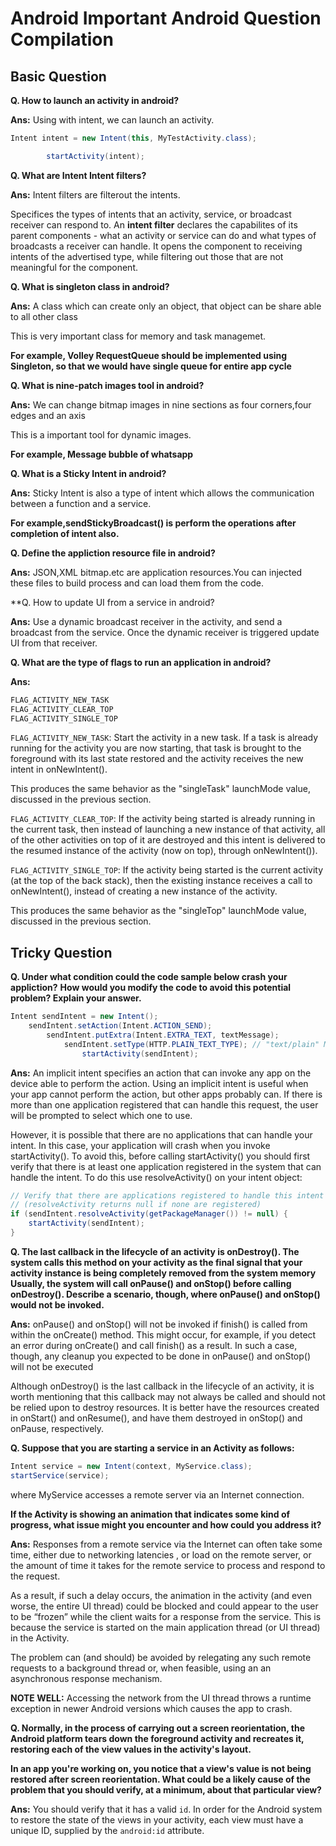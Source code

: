 # Android Important Android Question Compilation

## Basic Question

**Q. How to launch an activity in android?**

**Ans:** Using with intent, we can launch an activity.

```java
Intent intent = new Intent(this, MyTestActivity.class);

        startActivity(intent);
```

**Q. What are Intent Intent filters?**

**Ans:** Intent filters are filterout the intents.


Specifices the types of intents that an activity, service, or broadcast receiver can respond to. 
An __**intent filter**__ declares the capabilites of its parent components - what an activity or 
service can do and what types of broadcasts a receiver can handle. It opens the component to 
receiving intents of the advertised type, while filtering out those that are not meaningful for 
the component.

**Q. What is singleton class in android?**

**Ans:** A class which can create only an object, that object can be share able to all other
class

This is very important class for memory and task managemet.

__For example, Volley RequestQueue should be implemented using Singleton, so that we would have
single queue for entire app cycle__

**Q. What is nine-patch images tool in android?**

**Ans:** We can change bitmap images in nine sections as four corners,four edges and an axis

This is a important tool for dynamic images.

__For example, Message bubble of whatsapp__


**Q. What is a Sticky Intent in android?**

**Ans:** Sticky Intent is also a type of intent which allows the communication between a function
and a service. 

__For example,sendStickyBroadcast() is perform the operations after completion of 
intent also.__


**Q. Define the appliction resource file in android?**

**Ans:** JSON,XML bitmap.etc are application resources.You can injected these files to build process 
and can load them from the code.


**Q. How to update UI from a service in android?

**Ans:** Use a dynamic broadcast receiver in the activity, and send a broadcast from the service. 
Once the dynamic receiver is triggered update UI from that receiver.


**Q. What are the type of flags to run an application in android?**

**Ans:** 
```java
FLAG_ACTIVITY_NEW_TASK
FLAG_ACTIVITY_CLEAR_TOP
FLAG_ACTIVITY_SINGLE_TOP
```

`FLAG_ACTIVITY_NEW_TASK`: Start the activity in a new task. If a task is already running for the 
activity you are now starting, that task is brought to the foreground with its last state restored 
and the activity receives the new intent in onNewIntent().

This produces the same behavior as the "singleTask" launchMode value, discussed in the previous section.

`FLAG_ACTIVITY_CLEAR_TOP`: If the activity being started is already running in the current task, then 
instead of launching a new instance of that activity, all of the other activities on top of it are destroyed 
and this intent is delivered to the resumed instance of the activity (now on top), through onNewIntent()).

`FLAG_ACTIVITY_SINGLE_TOP`: If the activity being started is the current activity (at the top of the 
back stack), then the existing instance receives a call to onNewIntent(), instead of creating a new 
instance of the activity.

This produces the same behavior as the "singleTop" launchMode value, discussed in the previous section.

## Tricky Question

**Q. Under what condition could the code sample below crash your appliction?**
**How would you modify the code to avoid this potential problem? Explain your answer.**

```java
Intent sendIntent = new Intent();
    sendIntent.setAction(Intent.ACTION_SEND);
        sendIntent.putExtra(Intent.EXTRA_TEXT, textMessage);
            sendIntent.setType(HTTP.PLAIN_TEXT_TYPE); // "text/plain" MIME type
                startActivity(sendIntent);
```

**Ans:** An implicit intent specifies an action that can invoke any app on the device able to perform 
the action. Using an implicit intent is useful when your app cannot perform the action, but other apps 
probably can. If there is more than one application registered that can handle this request, the user 
will be prompted to select which one to use.

However, it is possible that there are no applications that can handle your intent. In this case, your 
application will crash when you invoke startActivity(). To avoid this, before calling startActivity() 
you should first verify that there is at least one application registered in the system that can handle 
the intent. To do this use resolveActivity() on your intent object:

```java
// Verify that there are applications registered to handle this intent
// (resolveActivity returns null if none are registered)
if (sendIntent.resolveActivity(getPackageManager()) != null) {
    startActivity(sendIntent);
} 
```


**Q. The last callback in the lifecycle of an activity is onDestroy(). The system calls this method on 
your activity as the final signal that your activity instance is being completely removed from the system memory 
Usually, the system will call onPause() and onStop() before calling onDestroy(). Describe a scenario, though, 
where onPause() and onStop() would not be invoked.**

**Ans:** onPause() and onStop() will not be invoked if finish() is called from within the onCreate() method. 
This might occur, for example, if you detect an error during onCreate() and call finish() as a result. In such a 
case, though, any cleanup you expected to be done in onPause() and onStop() will not be executed

Although onDestroy() is the last callback in the lifecycle of an activity, it is worth mentioning that this 
callback may not always be called and should not be relied upon to destroy resources. It is better have the 
resources created in onStart() and onResume(), and have them destroyed in onStop() and onPause, respectively.

**Q. Suppose that you are starting a service in an Activity as follows:**

```java
Intent service = new Intent(context, MyService.class);             
startService(service);
```
where MyService accesses a remote server via an Internet connection.

**If the Activity is showing an animation that indicates some kind of progress, what issue might you encounter and
how could you address it?**

**Ans:** Responses from a remote service via the Internet can often take some time, either due to networking latencies
 , or load on the remote server, or the amount of time it takes for the remote service to process and respond to the 
request.

As a result, if such a delay occurs, the animation in the activity (and even worse, the entire UI thread) could be 
blocked and could appear to the user to be “frozen” while the client waits for a response from the service. This is 
because the service is started on the main application thread (or UI thread) in the Activity. 

The problem can (and should) be avoided by relegating any such remote requests to a background thread or, when feasible, 
using an an asynchronous response mechanism.

**NOTE WELL:** Accessing the network from the UI thread throws a runtime exception in newer Android versions which 
causes the app to crash.

**Q. Normally, in the process of carrying out a screen reorientation, the Android platform tears down the foreground 
activity and recreates it, restoring each of the view values in the activity's layout.**

**In an app you're working on, you notice that a view's value is not being restored after screen reorientation. What
could be a likely cause of the problem that you should verify, at a minimum, about that particular view?**

**Ans:** You should verify that it has a valid `id`. In order for the Android system to restore the state of the views
in your activity, each view must have a unique ID, supplied by the `android:id` attribute.


